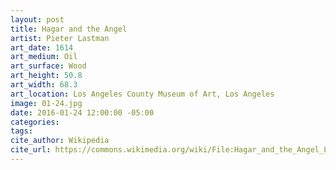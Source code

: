 ```yaml
---
layout: post
title: Hagar and the Angel
artist: Pieter Lastman
art_date: 1614
art_medium: Oil
art_surface: Wood
art_height: 50.8
art_width: 68.3
art_location: Los Angeles County Museum of Art, Los Angeles
image: 01-24.jpg
date: 2016-01-24 12:00:00 -05:00
categories:
tags:
cite_author: Wikipedia
cite_url: https://commons.wikimedia.org/wiki/File:Hagar_and_the_Angel_LACMA_M.85.117.jpg
---
```

